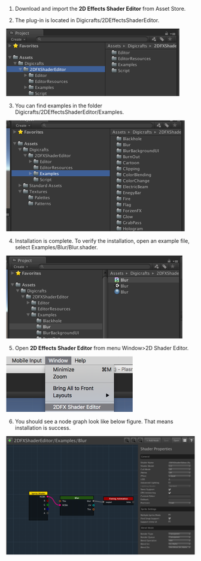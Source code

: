 1. Download and import the **2D Effects Shader Editor** from Asset Store.

2. The plug-in is located in Digicrafts/2DEffectsShaderEditor.

![](images/1_1.png) 

3. You can find examples in the folder Digicrafts/2DEffectsShaderEditor/Examples.

![](images/1_2.png)

4. Installation is complete. To verify the installation, open an example file, select Examples/Blur/Blur.shader.

![](images/1_3.png)

5. Open **2D Effects Shader Editor** from menu Window>2D Shader Editor.

![](images/1_4.png)

6. You should see a node graph look like below figure. That means installation is success.

![](images/1_5.png)